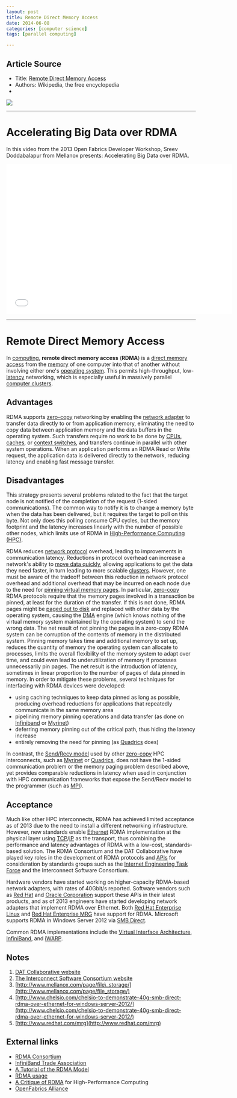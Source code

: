 ```yaml
---
layout: post
title: Remote Direct Memory Access
date: 2014-06-08
categories: [computer science]
tags: [parallel computing]

---
```


## Article Source
* Title: [Remote Direct Memory Access](http://en.wikipedia.org/wiki/Remote_direct_memory_access)
* Authors:  Wikipedia, the free encyclopedia
* 
[![](http://sungsoo.github.com/images/rdma.png)](http://sungsoo.github.com/images/rdma.png)

---

# Accelerating Big Data over RDMA

In this video from the 2013 Open Fabrics Developer Workshop, Sreev Doddabalapur from Mellanox presents: Accelerating Big Data over RDMA.

<iframe width="600" height="400" src="//www.youtube.com/embed/n-FInuf0GB0" frameborder="0" allowfullscreen></iframe>

---

# Remote Direct Memory Access

In [computing](http://en.wikipedia.org/wiki/Computing "Computing"), **remote direct memory
access** (**RDMA**) is a [direct memory
access](http://en.wikipedia.org/wiki/Direct_memory_access "Direct memory access") from the
[memory](http://en.wikipedia.org/wiki/Main_memory "Main memory") of one computer into that of
another without involving either one's [operating
system](http://en.wikipedia.org/wiki/Operating_system "Operating system"). This permits
high-throughput,
low-[latency](http://en.wikipedia.org/wiki/Latency_(engineering) "Latency (engineering)")
networking, which is especially useful in massively parallel [computer
clusters](http://en.wikipedia.org/wiki/Computer_cluster "Computer cluster").


## Advantages


RDMA supports [zero-copy](http://en.wikipedia.org/wiki/Zero-copy "Zero-copy") networking by
enabling the [network adapter](http://en.wikipedia.org/wiki/Network_adapter "Network adapter")
to transfer data directly to or from application memory, eliminating the
need to copy data between application memory and the data buffers in the
operating system. Such transfers require no work to be done by
[CPUs](http://en.wikipedia.org/wiki/Central_processing_unit "Central processing unit"),
[caches](http://en.wikipedia.org/wiki/CPU_cache "CPU cache"), or [context
switches](http://en.wikipedia.org/wiki/Context_switch "Context switch"), and transfers continue
in parallel with other system operations. When an application performs
an RDMA Read or Write request, the application data is delivered
directly to the network, reducing latency and enabling fast message
transfer.


## Disadvantages

This strategy presents several problems related to the fact that the
target node is not notified of the completion of the request (1-sided
communications). The common way to notify it is to change a memory byte
when the data has been delivered, but it requires the target to poll on
this byte. Not only does this polling consume CPU cycles, but the memory
footprint and the latency increases linearly with the number of possible
other nodes, which limits use of RDMA in [High-Performance Computing
(HPC)](http://en.wikipedia.org/wiki/High-performance_computing "High-performance computing").

RDMA reduces [network
protocol](http://en.wikipedia.org/wiki/Protocol_(computing) "Protocol (computing)") overhead,
leading to improvements in communication latency. Reductions in protocol
overhead can increase a network's ability to [move data
quickly](http://en.wikipedia.org/wiki/Network_performance "Network performance"), allowing
applications to get the data they need faster, in turn leading to more
scalable [clusters](http://en.wikipedia.org/wiki/Computer_cluster "Computer cluster"). However,
one must be aware of the tradeoff between this reduction in network
protocol overhead and additional overhead that may be incurred on each
node due to the need for [pinning virtual memory
pages](http://en.wikipedia.org/wiki/Virtual_memory#Permanently_resident_pages "Virtual memory").
In particular, [zero-copy](http://en.wikipedia.org/wiki/Zero-copy "Zero-copy") RDMA protocols
require that the memory pages involved in a transaction be pinned, at
least for the duration of the transfer. If this is not done, RDMA pages
might be [paged out to disk](http://en.wikipedia.org/wiki/Paging "Paging") and replaced with
other data by the operating system, causing the
[DMA](http://en.wikipedia.org/wiki/Direct_memory_access "Direct memory access") engine (which
knows nothing of the virtual memory system maintained by the operating
system) to send the wrong data. The net result of not pinning the pages
in a zero-copy RDMA system can be corruption of the contents of memory
in the distributed system. Pinning memory takes time and additional
memory to set up, reduces the quantity of memory the operating system
can allocate to processes, limits the overall flexibility of the memory
system to adapt over time, and could even lead to underutilization of
memory if processes unnecessarily pin pages. The net result is the
introduction of latency, sometimes in linear proportion to the number of
pages of data pinned in memory. In order to mitigate these problems,
several techniques for interfacing with RDMA devices were developed:

-   using caching techniques to keep data pinned as long as possible,
    producing overhead reductions for applications that repeatedly
    communicate in the same memory area
-   pipelining memory pinning operations and data transfer (as done on
    [Infiniband](http://en.wikipedia.org/wiki/Infiniband "Infiniband") or
    [Myrinet](http://en.wikipedia.org/wiki/Myrinet "Myrinet"))
-   deferring memory pinning out of the critical path, thus hiding the
    latency increase
-   entirely removing the need for pinning (as
    [Quadrics](http://en.wikipedia.org/wiki/Quadrics "Quadrics") does)

In contrast, the [Send/Recv
model](/w/index.php?title=Send/Recv_model&action=edit&redlink=1 "Send/Recv model (page does not exist)")
used by other [zero-copy](http://en.wikipedia.org/wiki/Zero-copy "Zero-copy") HPC
interconnects, such as [Myrinet](http://en.wikipedia.org/wiki/Myrinet "Myrinet") or
[Quadrics](http://en.wikipedia.org/wiki/Quadrics "Quadrics"), does not have the 1-sided
communication problem or the memory paging problem described above, yet
provides comparable reductions in latency when used in conjunction with
HPC communication frameworks that expose the Send/Recv model to the
programmer (such as
[MPI](http://en.wikipedia.org/wiki/Message_Passing_Interface "Message Passing Interface")).


## Acceptance
Much like other HPC interconnects, RDMA has achieved limited acceptance
as of
2013
due to the need to install a different networking infrastructure.
However, new
standards
enable [Ethernet](http://en.wikipedia.org/wiki/Ethernet "Ethernet") RDMA implementation at the
physical layer using
[TCP](http://en.wikipedia.org/wiki/Transmission_Control_Protocol "Transmission Control Protocol")/[IP](http://en.wikipedia.org/wiki/Internet_Protocol "Internet Protocol")
as the transport, thus combining the performance and latency advantages
of RDMA with a low-cost, standards-based
solution.
The RDMA Consortium and the DAT Collaborative have
played key roles in the development of RDMA protocols and
[APIs](http://en.wikipedia.org/wiki/Application_programming_interface "Application programming interface")
for consideration by standards groups such as the [Internet Engineering
Task
Force](http://en.wikipedia.org/wiki/Internet_Engineering_Task_Force "Internet Engineering Task Force")
and the Interconnect Software Consortium.

Hardware vendors have started working on higher-capacity RDMA-based
network adapters, with rates of 40Gbit/s
reported. Software vendors
such as [Red Hat](http://en.wikipedia.org/wiki/Red_Hat "Red Hat") and [Oracle
Corporation](http://en.wikipedia.org/wiki/Oracle_Corporation "Oracle Corporation") support
these APIs in their latest products, and as of
2013
engineers have started developing network adapters that implement RDMA
over
Ethernet.
Both [Red Hat Enterprise
Linux](http://en.wikipedia.org/wiki/Red_Hat_Enterprise_Linux "Red Hat Enterprise Linux") and
[Red Hat Enterprise
MRG](http://en.wikipedia.org/wiki/Red_Hat_Enterprise_MRG "Red Hat Enterprise MRG")
have support for RDMA. Microsoft supports RDMA in Windows Server 2012
via [SMB Direct](http://en.wikipedia.org/wiki/Server_Message_Block "Server Message Block").

Common RDMA implementations include the [Virtual Interface
Architecture](http://en.wikipedia.org/wiki/Virtual_Interface_Architecture "Virtual Interface Architecture"),
[InfiniBand](http://en.wikipedia.org/wiki/InfiniBand "InfiniBand"), and
[iWARP](http://en.wikipedia.org/wiki/IWARP "IWARP").

## Notes
1. [DAT Collaborative
    website](http://www.datcollaborative.org/)
2.  [The Interconnect Software Consortium
    website](http://www.opengroup.org/icsc/)
3.  [http://www.mellanox.com/page/file\_storage/](http://www.mellanox.com/page/file_storage/)
4.  [http://www.chelsio.com/chelsio-to-demonstrate-40g-smb-direct-rdma-over-ethernet-for-windows-server-2012/](http://www.chelsio.com/chelsio-to-demonstrate-40g-smb-direct-rdma-over-ethernet-for-windows-server-2012/)
5.  [http://www.redhat.com/mrg](http://www.redhat.com/mrg)

## External links
-   [RDMA Consortium](http://www.rdmaconsortium.org/home)
-   [InfiniBand Trade Association](http://www.infinibandta.org/home)
-   [A Tutorial of the RDMA
    Model](http://www.hpcwire.com/features/17887604.html)
-   [RDMA usage](http://www.hpcwire.com/features/17888274.html)
-   [A Critique of
    RDMA](http://www.hpcwire.com/hpcwire/2006-08-18/a_critique_of_rdma-1.html)
    for High-Performance Computing
-   [OpenFabrics Alliance](http://www.openfabrics.org)